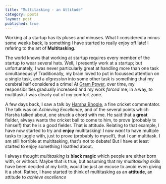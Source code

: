 ```yaml
---
title: "Multitasking - an Attitude"
category: posts
layout: post
published: true
---
```


Working at a startup has its pluses and minuses. What I considered a minus some weeks back, is something I have started to really enjoy off late! I refering to the art of **Multitasking**.

The world knows that working at startup requires every member of the startup to wear several hats. Well, I presently work at a startup; but unfortunately, I was never particularly great at handling more than one task simultaneously! Traditionally, my brain loved to put in focussed attention on a single task, and a *digression* into some other task is something that my cerebral half considered a crime! At [Gram Power](http://www.grampower.com), over time, my responsibilities gradually increased and my work *forced* me, in a way, to multitask. I was clearly out of my comfort zone.

A few days back, I saw a talk by [Harsha Bhogle](http://en.wikipedia.org/wiki/Harsha_Bhogle), a fine cricket commentator. The talk was on *Achieving Excellence*, and of the several points which Harsha talked about, one struck a chord with me. He said that a **great** fielder, always wants the cricket ball to come to him, to prove (probably to himself) that he is a good fielder. That is attitude. Relating to that example, I have now started to try and **enjoy** multitasking! I now *want* to have multiple tasks to juggle with, just to prove (probably to myself), that I can multitask. I am still horrible at multitasking, that's not to debate! But I have at least started to enjoy something I loathed about.

I always thought *multitasking* is **black magic** which people are either born with, or without. Maybe that is true, but assuming that my *multitasking* skills have been decided at my birth, would be just an excuse to avoid even giving it a shot. Rather, I have started to think of multitasking as an **attitude**, an attitude to *achieve excellence*
